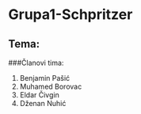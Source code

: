 # Grupa1-Schpritzer
Tema: 
-------------------------
###Članovi tima:
1. Benjamin Pašić
2. Muhamed Borovac
3. Eldar Čivgin
4. Dženan Nuhić
